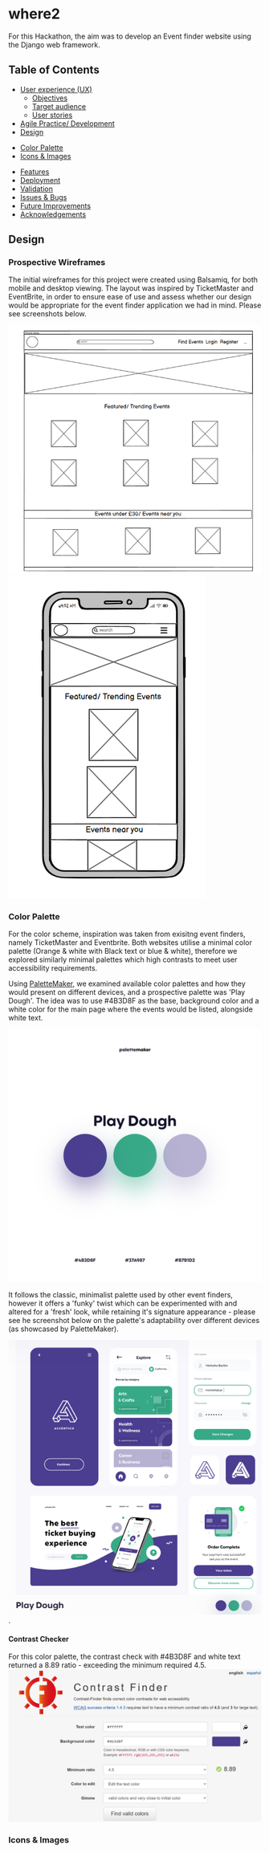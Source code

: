 # where2
For this Hackathon, the aim was to develop an Event finder website using the Django web framework. 

## Table of Contents
- [User experience (UX)](#user-experience-ux)
   * [Objectives](#objectives)
   * [Target audience](#target-audience)
   * [User stories](#user-stories)
- [Agile Practice/ Development](#AgilePractice/Development)
- [Design](#Design)
* [Color Palette](#ColorPalette)
* [Icons & Images](#Icons&Images)
- [Features](#Features)
- [Deployment](#Deployment)
- [Validation](#Validation)
- [Issues & Bugs](#Issues&Bugs)
- [Future Improvements](#FutureImprovements)
- [Acknowledgements](#Acknowledgements)


## Design

### Prospective Wireframes
The initial wireframes for this project were created using Balsamiq, for both mobile and desktop viewing. The layout was inspired by TicketMaster and EventBrite, in order to ensure ease of use and assess whether our design would be appropriate for the event finder application we had in mind. Please see screenshots below. 

![Desktop](docs/readme/desktop_hackathon2.png)
![Mobile](docs/readme/mobile_hackathon2.png)

### Color Palette
For the color scheme, inspiration was taken from exisitng event finders, namely TicketMaster and Eventbrite. Both websites utilise a minimal color palette (Orange & white with Black text or blue & white), therefore we explored similarly minimal palettes which high contrasts to meet user accessibility requirements.

Using [PaletteMaker](#https://palettemaker.com), we examined available color palettes and how they would present on different devices, and a prospective palette was 'Play Dough'. The idea was to use #4B3D8F as the base, background color and a white color for the main page where the events would be listed, alongside white text. 

![Play Dough Palette](docs/readme/Play%20Dough.png)

It follows the classic, minimalist palette used by other event finders, however it offers a 'funky' twist which can be experimented with and altered for a 'fresh' look, while retaining it's signature appearance - please see he screenshot below on the palette's adaptability over different devices (as showcased by PaletteMaker).

![Prospective palette use](docs/readme/prospective_colors.png). 

#### Contrast Checker
For this color palette, the contrast check with #4B3D8F and white text returned a 8.89 ratio - exceeding the minimum required 4.5. 
![Contrats Check](docs/readme/color2_contrast.png)

### Icons & Images